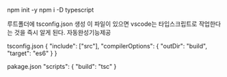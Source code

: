 npm init -y
npm i -D typescript

루트폴더에
tsconfig.json 생성
이 파일이 있으면 vscode는 타입스크립트로 작업한다는 것을 즉시 알게 된다. 자동완성기능제공

tsconfig.json
{
"include": ["src"],
"compilerOptions": {
"outDir": "build",
"target": "es6"
}
}

pakage.json
"scripts": {
"build": "tsc"
}

